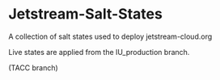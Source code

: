 Jetstream-Salt-States
============

A collection of salt states used to deploy jetstream-cloud.org

Live states are applied from the IU_production branch.

(TACC branch)

